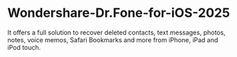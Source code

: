 # Wondershare-Dr.Fone-for-iOS-2025
It offers a full solution to recover deleted contacts, text messages, photos, notes, voice memos, Safari Bookmarks and more from iPhone, iPad and iPod touch.
